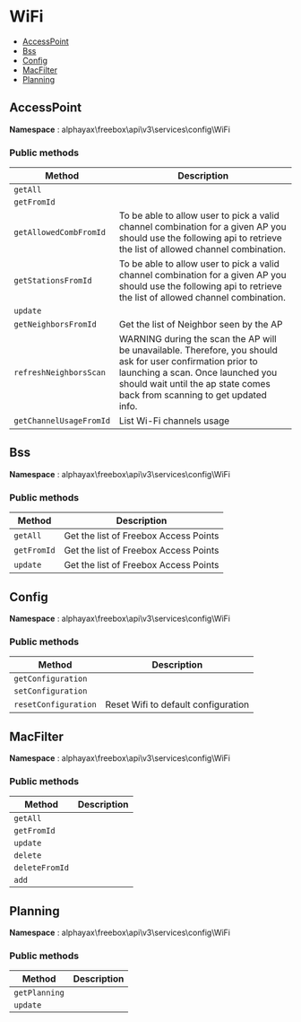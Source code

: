 # WiFi

- [AccessPoint](#AccessPoint)
- [Bss](#Bss)
- [Config](#Config)
- [MacFilter](#MacFilter)
- [Planning](#Planning)


<a name="AccessPoint"></a>
## AccessPoint

**Namespace**  : alphayax\freebox\api\v3\services\config\WiFi

### Public methods

| Method | Description |
|---|---|
| `getAll` |  | 
| `getFromId` |  | 
| `getAllowedCombFromId` | To be able to allow user to pick a valid channel combination for a given AP you should use the following api to retrieve the list of allowed channel combination. | 
| `getStationsFromId` | To be able to allow user to pick a valid channel combination for a given AP you should use the following api to retrieve the list of allowed channel combination. | 
| `update` |  | 
| `getNeighborsFromId` | Get the list of Neighbor seen by the AP | 
| `refreshNeighborsScan` | WARNING during the scan the AP will be unavailable. Therefore, you should ask for user confirmation prior to launching a scan. Once launched you should wait until the ap state comes back from scanning to get updated info. | 
| `getChannelUsageFromId` | List Wi-Fi channels usage | 

<a name="Bss"></a>
## Bss

**Namespace**  : alphayax\freebox\api\v3\services\config\WiFi

### Public methods

| Method | Description |
|---|---|
| `getAll` | Get the list of Freebox Access Points | 
| `getFromId` | Get the list of Freebox Access Points | 
| `update` | Get the list of Freebox Access Points | 

<a name="Config"></a>
## Config

**Namespace**  : alphayax\freebox\api\v3\services\config\WiFi

### Public methods

| Method | Description |
|---|---|
| `getConfiguration` |  | 
| `setConfiguration` |  | 
| `resetConfiguration` | Reset Wifi to default configuration | 

<a name="MacFilter"></a>
## MacFilter

**Namespace**  : alphayax\freebox\api\v3\services\config\WiFi

### Public methods

| Method | Description |
|---|---|
| `getAll` |  | 
| `getFromId` |  | 
| `update` |  | 
| `delete` |  | 
| `deleteFromId` |  | 
| `add` |  | 

<a name="Planning"></a>
## Planning

**Namespace**  : alphayax\freebox\api\v3\services\config\WiFi

### Public methods

| Method | Description |
|---|---|
| `getPlanning` |  | 
| `update` |  | 
